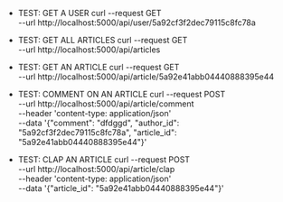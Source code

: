 - TEST: GET A USER
curl --request GET \
  --url http://localhost:5000/api/user/5a92cf3f2dec79115c8fc78a

- TEST: GET ALL ARTICLES
curl --request GET \
  --url http://localhost:5000/api/articles

- TEST: GET AN ARTICLE
curl --request GET \
  --url http://localhost:5000/api/article/5a92e41abb04440888395e44

- TEST: COMMENT ON AN ARTICLE
curl --request POST \
  --url http://localhost:5000/api/article/comment \
  --header 'content-type: application/json' \
  --data '{"comment": "dfdggd", "author_id": "5a92cf3f2dec79115c8fc78a", "article_id": "5a92e41abb04440888395e44"}'

- TEST: CLAP AN ARTICLE
curl --request POST \
  --url http://localhost:5000/api/article/clap \
  --header 'content-type: application/json' \
  --data '{"article_id": "5a92e41abb04440888395e44"}'